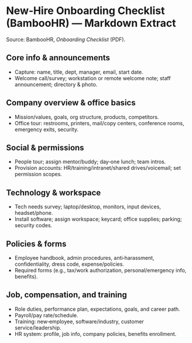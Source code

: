# New‑Hire Onboarding Checklist (BambooHR) — Markdown Extract

Source: BambooHR, *Onboarding Checklist* (PDF).

## Core info & announcements
- Capture: name, title, dept, manager, email, start date.
- Welcome call/survey; workstation or remote welcome note; staff announcement; directory & photo.

## Company overview & office basics
- Mission/values, goals, org structure, products, competitors.
- Office tour: restrooms, printers, mail/copy centers, conference rooms, emergency exits, security.

## Social & permissions
- People tour; assign mentor/buddy; day‑one lunch; team intros.
- Provision accounts: HR/training/intranet/shared drives/voicemail; set permission scopes.

## Technology & workspace
- Tech needs survey; laptop/desktop, monitors, input devices, headset/phone.
- Install software; assign workspace; keycard; office supplies; parking; security codes.

## Policies & forms
- Employee handbook, admin procedures, anti‑harassment, confidentiality, dress code, expense/policies.
- Required forms (e.g., tax/work authorization, personal/emergency info, benefits).

## Job, compensation, and training
- Role duties, performance plan, expectations, goals, and career path.
- Payroll/pay rate/schedule.
- Training: new‑employee, software/industry, customer service/leadership.
- HR system: profile, job info, company policies, benefits enrollment.